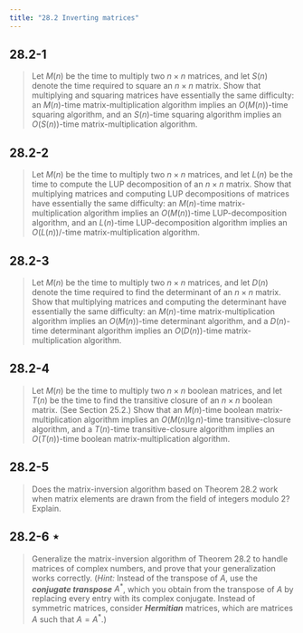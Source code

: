 ```yaml
---
title: "28.2 Inverting matrices"
---
```


##  28.2-1

> Let $M(n)$ be the time to multiply two $n \times n$ matrices, and let $S(n)$ denote the time required to square an $n \times n$ matrix. Show that multiplying and squaring matrices have essentially the same difficulty: an $M(n)$-time matrix-multiplication algorithm implies an $O(M(n))$-time squaring algorithm, and an $S(n)$-time squaring algorithm implies an $O(S(n))$-time matrix-multiplication algorithm.

## 28.2-2 

> Let $M(n)$ be the time to multiply two $n \times n$ matrices, and let $L(n)$ be the time to compute the LUP decomposition of an $n \times n$ matrix. Show that multiplying matrices and computing LUP decompositions of matrices have essentially the same difficulty: an $M(n)$-time matrix-multiplication algorithm implies an $O(M(n))$-time LUP-decomposition algorithm, and an $L(n)$-time LUP-decomposition algorithm implies an $O(L(n))$/-time matrix-multiplication algorithm.

## 28.2-3 

> Let $M(n)$ be the time to multiply two $n \times n$ matrices, and let $D(n)$ denote the time required to find the determinant of an $n \times n$ matrix. Show that multiplying matrices and computing the determinant have essentially the same difficulty: an $M(n)$-time matrix-multiplication algorithm implies an $O(M(n))$-time determinant algorithm, and a $D(n)$-time determinant algorithm implies an $O(D(n))$-time matrix-multiplication algorithm.

## 28.2-4 

> Let $M(n)$ be the time to multiply two $n \times n$ boolean matrices, and let $T(n)$ be the time to find the transitive closure of an $n \times n$ boolean matrix. (See Section 25.2.) Show that an $M(n)$-time boolean matrix-multiplication algorithm implies an $O(M(n)\lg n)$-time transitive-closure algorithm, and a $T(n)$-time transitive-closure algorithm implies an $O(T(n))$-time boolean matrix-multiplication algorithm.

## 28.2-5 

> Does the matrix-inversion algorithm based on Theorem 28.2 work when matrix elements are drawn from the field of integers modulo $2$? Explain.

## 28.2-6 $\star$

> Generalize the matrix-inversion algorithm of Theorem 28.2 to handle matrices of complex numbers, and prove that your generalization works correctly. ($\textit{Hint:}$ Instead of the transpose of $A$, use the __*conjugate transpose*__ $A^*$, which you obtain from the transpose of $A$ by replacing every entry with its complex conjugate. Instead of symmetric matrices, consider __*Hermitian*__ matrices, which are matrices $A$ such that $A = A^*$.)